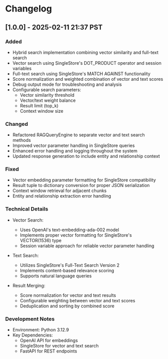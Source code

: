 # Changelog

## [1.0.0] - 2025-02-11 21:37 PST

### Added
- Hybrid search implementation combining vector similarity and full-text search
- Vector search using SingleStore's DOT_PRODUCT operator and session variables
- Full-text search using SingleStore's MATCH AGAINST functionality
- Score normalization and weighted combination of vector and text scores
- Debug output mode for troubleshooting and analysis
- Configurable search parameters:
  - Vector similarity threshold
  - Vector/text weight balance
  - Result limit (top_k)
  - Context window size

### Changed
- Refactored RAGQueryEngine to separate vector and text search methods
- Improved vector parameter handling in SingleStore queries
- Enhanced error handling and logging throughout the system
- Updated response generation to include entity and relationship context

### Fixed
- Vector embedding parameter formatting for SingleStore compatibility
- Result tuple to dictionary conversion for proper JSON serialization
- Context window retrieval for adjacent chunks
- Entity and relationship extraction error handling

### Technical Details
- Vector Search:
  - Uses OpenAI's text-embedding-ada-002 model
  - Implements proper vector formatting for SingleStore's VECTOR(1536) type
  - Session variable approach for reliable vector parameter handling
  
- Text Search:
  - Utilizes SingleStore's Full-Text Search Version 2
  - Implements content-based relevance scoring
  - Supports natural language queries
  
- Result Merging:
  - Score normalization for vector and text results
  - Configurable weighting between vector and text scores
  - Deduplication and sorting by combined score

### Development Notes
- Environment: Python 3.12.9
- Key Dependencies:
  - OpenAI API for embeddings
  - SingleStore for vector and text search
  - FastAPI for REST endpoints
